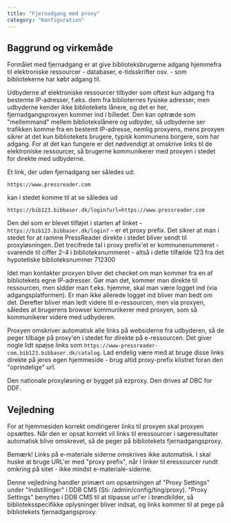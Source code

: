 ```yaml
---
title: "Fjernadgang med proxy"
category: "Konfiguration"
---
```

## Baggrund og virkemåde ##
Formålet med fjernadgang er at give biblioteksbrugerne adgang hjemmefra til elektroniske ressourcer - databaser, e-tidsskrifter osv. - som bibliotekerne har købt adgang til.

Udbyderne af elektroniske ressourcer tilbyder som oftest kun adgang fra bestemte IP-adresser, f.eks. dem fra biblioternes fysiske adresser, men udbyderne kender ikke bibliotekets lånere, og det er her, fjernadgangsproxyen kommer ind i billedet. Den kan optræde som "mellemmand" mellem bibliotekslånere og udbyder, så udbyderne ser trafikken komme fra en bestemt IP-adresse, nemlig proxyens, mens proxyen sikrer at det kun bibliotekets brugere, typisk kommunens borgere, som har adgang. For at det kan fungere er det nødvendigt at omskrive links til de elektroniske ressourcer, så brugerne kommunikerer med proxyen i stedet for direkte med udbyderne.

Et link, der uden fjernadgang ser således ud:
```
https://www.pressreader.com
```
kan i stedet komme til at se således ud

```
https://bib123.bibbaser.dk/login?url=https://www.pressreader.com
```
Den del som er blevet tilføjet i starten af linket - `https://bib123.bibbaser.dk/login?` - er et proxy prefix. Det sikrer at man i stedet for at ramme PressReader direkte i stedet bliver sendt til proxyløsningen. Det trecifrede tal i proxy prefix'et er kommunenummeret - svarende til ciffer 2-4 i biblioteksnummeret - altså i dette tilfælde 123 fra det hypotetiske biblioteksnummer 712300

Idet man kontakter proxyen bliver det checket om man kommer fra en af bibliotekets egne IP-adresser. Gør man det, kommer man direkte til ressourcen, men sidder man f.eks. hjemme, skal man være logget ind (via adgangsplatformen). Er man ikke allerede logget ind bliver man bedt om det. Derefter bliver man ledt videre til e-ressourcen, men via proxyen, således at brugerens browser kommunikerer med proxyen, som så kommunikerer videre med udbyderen.

Proxyen omskriver automatisk alle links på websiderne fra udbyderen, så de peger tilbage på proxy'en i stedet for direkte på e-ressourcen. Det giver nogle lidt spøjse links som `https://www-pressreader-com.bib123.bibbaser.dk/catalog`. Lad endelig være med at bruge disse links direkte på jeres egen hjemmeside - brug altid proxy-prefix klistret foran den "oprindelige" url.

Den nationale proxyløsning er bygget på ezproxy. Den drives af DBC for DDF.


## Vejledning ##
For at hjemmesiden korrekt omdirigerer links til proxyen skal proxyen opsættes. Når den er opsat korrekt vil links til eressourcer i søgeresultater automatisk blive omskrevet, så de peger på bibliotekets fjernadgangsproxy.

Bemærk! Links på e-materiale siderne omskrives ikke automatisk. I skal huske at bruge URL'er med "proxy prefix", når I linker til eressourcer rundt omkring på sitet - ikke mindst e-materiale-siderne.

Denne vejledning handler primært om opsætningen af "Proxy Settings" under "Indstillinger" i DDB CMS (Sti: /admin/config/ting/proxy). 
"Proxy Settings" benyttes i DDB CMS til at tilpasse url'er i brøndkilder, så biblioteksspecifikke oplysninger bliver indsat, og links kommer til at pege på bibliotekets fjernadgangsproxy.

